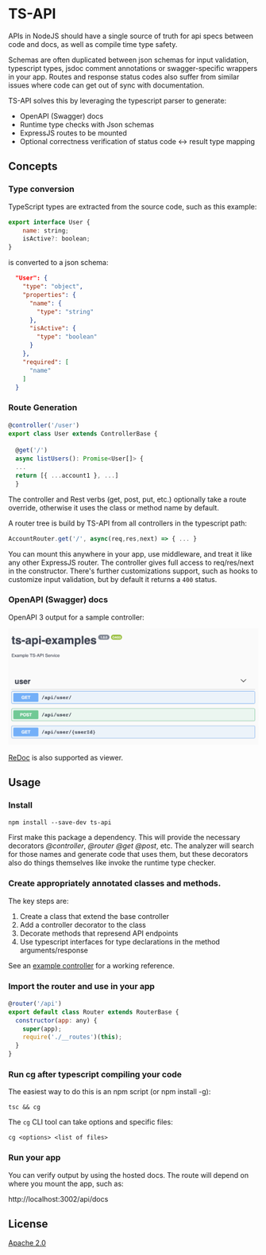 # TS-API

APIs in NodeJS should have a single source of truth for api specs between code and docs, as well as compile time type safety.  

Schemas are often duplicated between json schemas for input validation, typescript types, jsdoc comment annotations or  swagger-specific wrappers in your app.  Routes and response status codes also suffer from similar issues where code can get out of sync with documentation.

TS-API solves this by leveraging the typescript parser to generate:

* OpenAPI (Swagger) docs
* Runtime type checks with Json schemas
* ExpressJS routes to be mounted
* Optional correctness verification of status code <-> result type mapping

## Concepts

### Type conversion

TypeScript types are extracted from the source code, such as this example:

```javascript
export interface User {
    name: string;
    isActive?: boolean;
}
```

is converted to a json schema:

```json
  "User": {
    "type": "object",
    "properties": {
      "name": {
        "type": "string"
      },
      "isActive": {
        "type": "boolean"
      }
    },
    "required": [
      "name"
    ]
  }
```

### Route Generation

```javascript
@controller('/user')
export class User extends ControllerBase {

  @get('/')
  async listUsers(): Promise<User[]> {
  ...
  return [{ ...account1 }, ...]
  }
```

The controller and Rest verbs (get, post, put, etc.) optionally take a route override, otherwise it uses the class or method name by default.

A router tree is build by TS-API from all controllers in the typescript path:

```javascript
AccountRouter.get('/', async(req,res,next) => { ... }
```

You can mount this anywhere in your app, use middleware, and treat it like any other ExpressJS router.  The controller gives full access to req/res/next in the constructor.  There's further customizations support, such as hooks to customize input validation, but by default it returns a `400` status.

### OpenAPI (Swagger) docs

OpenAPI 3 output for a sample controller:

![Swagger Screenshot](docs/images/ts-api-swagger.png "Swagger Screenshot")

[ReDoc](https://github.com/Rebilly/ReDoc) is also supported as viewer.

## Usage

### Install

    npm install --save-dev ts-api

First make this package a dependency.  This will provide the necessary decorators *@controller*,
*@router* *@get* *@post*, etc.  The analyzer will search for those names and generate code that
uses them, but these decorators also do things themselves like invoke the runtime type checker.

### Create appropriately annotated classes and methods.

The key steps are:

1. Create a class that extend the base controller 
2. Add a controller decorator to the class
3. Decorate methods that represend API endpoints 
4. Use typescript interfaces for type declarations in the method arguments/response

See an [example controller](examples/src/controllers/user.ts) for a working reference.

### Import the router and use in your app

```javascript
@router('/api')
export default class Router extends RouterBase {
  constructor(app: any) {
    super(app);
    require('./__routes')(this);
  }
}
```

### Run cg after typescript compiling your code

The easiest way to do this is an npm script (or npm install -g):

    tsc && cg
    
The `cg` CLI tool can take options and specific files:

    cg <options> <list of files>
   
### Run your app

You can verify output by using the hosted docs.  The route will depend on where you mount the app, such as:

http://localhost:3002/api/docs
 
## License

[Apache 2.0](LICENSE)    
